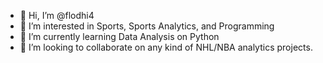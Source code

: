 - 👋 Hi, I’m @flodhi4
- 👀 I’m interested in Sports, Sports Analytics, and Programming
- 🌱 I’m currently learning Data Analysis on Python
- 💞️ I’m looking to collaborate on any kind of NHL/NBA analytics projects.

<!---
flodhi4/flodhi4 is a ✨ special ✨ repository because its `README.md` (this file) appears on your GitHub profile.
You can click the Preview link to take a look at your changes.
--->
